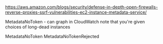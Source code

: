 https://aws.amazon.com/blogs/security/defense-in-depth-open-firewalls-reverse-proxies-ssrf-vulnerabilities-ec2-instance-metadata-service/

MetadataNoToken - can graph in CloudWatch
    note that you're given choices of long-dead instances

MetadataNoToken
MetadataNoTokenRejected
